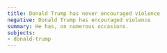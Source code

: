 ```yaml
---
title: Donald Trump has never encouraged violence
negative: Donald Trump has encouraged violence
summary: He has, on numerous occasions.
subjects:
- donald-trump
---
```

